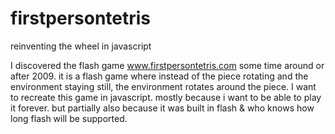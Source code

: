 # firstpersontetris
reinventing the wheel in javascript

I discovered the flash game www.firstpersontetris.com some time around or after 2009. it is a flash game where instead of the piece rotating and the environment staying still, the environment rotates around the piece. I want to recreate this game in javascript. mostly because i want to be able to play it forever. but partially also because it was built in flash & who knows how long flash will be supported. 
